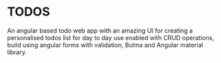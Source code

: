 # TODOS
An angular based todo web app with an amazing UI for creating a personalised todos list for day to day use enabled with CRUD operations, build using angular forms with validation, Bulma and Angular material library.
